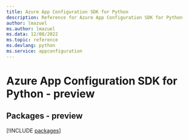 ```yaml
---
title: Azure App Configuration SDK for Python
description: Reference for Azure App Configuration SDK for Python
author: lmazuel
ms.author: lmazuel
ms.data: 12/08/2022
ms.topic: reference
ms.devlang: python
ms.service: appconfiguration
---
```

# Azure App Configuration SDK for Python - preview
## Packages - preview
[!INCLUDE [packages](app-configuration-index.md)]